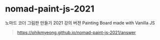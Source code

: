 # nomad-paint-js-2021
노마드 코더 그림판 만들기 2021 강의 버젼
Painting Board made with Vanilla JS

> https://ohikmyeong.github.io/nomad-paint-js-2021/answer